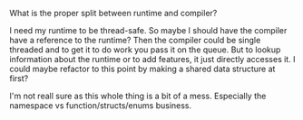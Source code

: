 What is the proper split between runtime and compiler?

I need my runtime to be thread-safe. So maybe I should have the compiler have a reference to the runtime? Then the compiler could be single threaded and to get it to do work you pass it on the queue. But to lookup information about the runtime or to add features, it just directly accesses it. I could maybe refactor to this point by making a shared data structure at first?

I'm not reall sure as this whole thing is a bit of a mess. Especially the namespace vs function/structs/enums business.